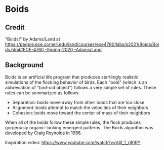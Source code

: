 # Boids
## Credit
"Boids!" by Adams/Land at https://people.ece.cornell.edu/land/courses/ece4760/labs/s2021/Boids/Boids.html#ECE-4760,-Spring-2020,-Adams/Land
## Background
Boids is an artificial life program that produces startlingly realistic simulations of the flocking behavior of birds. Each "boid" (which is an abbreviation of "bird-oid object") follows a very simple set of rules. These rules can be summarized as follows:

* Separation: boids move away from other boids that are too close
* Alignment: boids attempt to match the velocities of their neighbors
* Cohesion: boids move toward the center of mass of their neighbors

When all of the boids follow these simple rules, the flock produces gorgeously organic-looking emergent patterns. The Boids algorithm was developed by Craig Reynolds in 1986. 

Inspiration video: https://www.youtube.com/watch?v=V4f_1_r80RY
